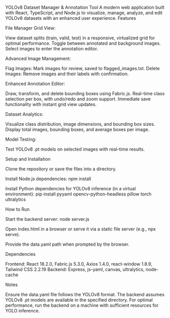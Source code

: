 YOLOv8 Dataset Manager & Annotation Tool
A modern web application built with React, TypeScript, and Node.js to visualize, manage, analyze, and edit YOLOv8 datasets with an enhanced user experience.
Features

File Manager Grid View:

View dataset splits (train, valid, test) in a responsive, virtualized grid for optimal performance.
Toggle between annotated and background images.
Select images to enter the annotation editor.


Advanced Image Management:

Flag Images: Mark images for review, saved to flagged_images.txt.
Delete Images: Remove images and their labels with confirmation.


Enhanced Annotation Editor:

Draw, transform, and delete bounding boxes using Fabric.js.
Real-time class selection per box, with undo/redo and zoom support.
Immediate save functionality with instant grid view updates.


Dataset Analytics:

Visualize class distribution, image dimensions, and bounding box sizes.
Display total images, bounding boxes, and average boxes per image.


Model Testing:

Test YOLOv8 .pt models on selected images with real-time results.



Setup and Installation

Clone the repository or save the files into a directory.

Install Node.js dependencies:
npm install


Install Python dependencies for YOLOv8 inference (in a virtual environment):
pip install pyyaml opencv-python-headless pillow torch ultralytics



How to Run

Start the backend server:
node server.js


Open index.html in a browser or serve it via a static file server (e.g., npx serve).

Provide the data.yaml path when prompted by the browser.


Dependencies

Frontend: React 18.2.0, Fabric.js 5.3.0, Axios 1.4.0, react-window 1.8.9, Tailwind CSS 2.2.19
Backend: Express, js-yaml, canvas, ultralytics, node-cache

Notes

Ensure the data.yaml file follows the YOLOv8 format.
The backend assumes YOLOv8 .pt models are available in the specified directory.
For optimal performance, run the backend on a machine with sufficient resources for YOLO inference.

